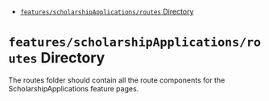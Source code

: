 <!-- START doctoc generated TOC please keep comment here to allow auto update -->
<!-- DON'T EDIT THIS SECTION, INSTEAD RE-RUN doctoc TO UPDATE -->

- [`features/scholarshipApplications/routes` Directory](#featuresscholarshipapplicationsroutes-directory)

<!-- END doctoc generated TOC please keep comment here to allow auto update -->

# `features/scholarshipApplications/routes` Directory

The routes folder should contain all the route components for the ScholarshipApplications feature pages.
